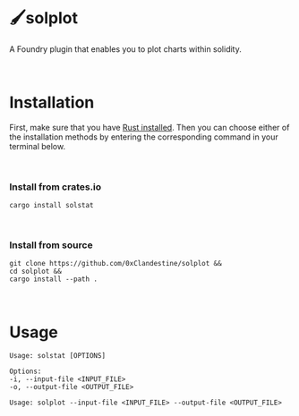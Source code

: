 # 🖌️solplot
A Foundry plugin that enables you to plot charts within solidity.


<!-- # Table of Contents
- [Installation](#installation)
- [Usage](#usage)
- [Example Reports](https://github.com/0xKitsune/solstat-reports)
- [Contributing](#contributing) -->


&nbsp;
# Installation
First, make sure that you have [Rust installed](https://www.rust-lang.org/tools/install). Then you can choose either of the installation methods by entering the corresponding command in your terminal below.

&nbsp;
### Install from crates.io
```
cargo install solstat
```

&nbsp;
### Install from source
```
git clone https://github.com/0xClandestine/solplot &&
cd solplot &&
cargo install --path .
```

&nbsp;
# Usage


```
Usage: solstat [OPTIONS]

Options:
-i, --input-file <INPUT_FILE>
-o, --output-file <OUTPUT_FILE>

Usage: solplot --input-file <INPUT_FILE> --output-file <OUTPUT_FILE>
```